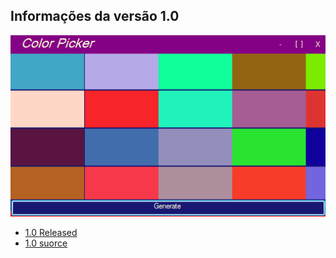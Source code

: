 ## Informações da versão 1.0
![imagem](https://github.com/HasheDev/simple-color-picker-c-/blob/1.0/ColorPicker.png)
- [1.0 Released](https://github.com/HasheDev/simple-color-picker-c-/releases/tag/1.0)
- [1.0 suorce](https://github.com/HasheDev/simple-color-picker-c-/tree/1.0)